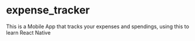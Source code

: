 # expense_tracker
This is a Mobile App that tracks your expenses and spendings, using this to learn React Native
